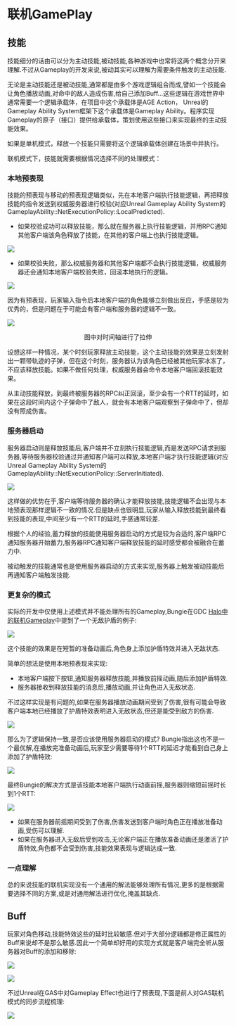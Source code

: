 # 联机GamePlay

## 技能

技能细分的话由可以分为主动技能,被动技能,各种游戏中也常将这两个概念分开来理解.不过从Gameplay的开发来说,被动其实可以理解为需要条件触发的主动技能.

无论是主动技能还是被动技能,通常都是由多个游戏逻辑组合而成,譬如一个技能会让角色播放动画,对命中的敌人造成伤害,给自己添加Buff...这些逻辑在游戏世界中通常需要一个逻辑承载体，在项目中这个承载体是AGE Action， Unreal的Gameplay Ability System框架下这个承载体是Gameplay Ability。程序实现Gameplay的原子（接口）提供给承载体，策划使用这些接口来实现最终的主动技能效果。

如果是单机模式，释放一个技能只需要将这个逻辑承载体创建在场景中并执行。

联机模式下，技能就需要根据情况选择不同的处理模式：

### 本地预表现

技能的预表现与移动的预表现逻辑类似，先在本地客户端执行技能逻辑，再把释放技能的指令发送到权威服务器进行校验(对应Unreal Gameplay Ability System的GameplayAbility::NetExecutionPolicy::LocalPredicted).


- 如果校验成功可以释放技能，那么就在服务器上执行技能逻辑，并用RPC通知其他客户端该角色释放了技能，在其他的客户端上也执行技能逻辑。

![](OnlineGameplay/Presimulate.png)  

- 如果校验失败，那么权威服务器和其他客户端都不会执行技能逻辑，权威服务器还会通知本地客户端校验失败，回滚本地执行的逻辑。

![](OnlineGameplay/SimulateFailRollBack.png)

因为有预表现，玩家输入指令后本地客户端的角色能够立刻做出反应，手感是较为优秀的，但是问题在于可能会有客户端和服务器的逻辑不一致。

![](OnlineGameplay/SimulateConflict.png)
<center>图中对时间轴进行了拉伸</center>

设想这样一种情况，某个时刻玩家释放主动技能，这个主动技能的效果是立刻发射出一颗带轨迹的子弹，但在这个时刻，服务器认为该角色已经被其他玩家冰冻了，不应该释放技能。如果不做任何处理，权威服务器会命令本地客户端回滚技能效果。

从主动技能释放，到最终被服务器的RPC纠正回滚，至少会有一个RTT的延时，如果在这段时间内这个子弹命中了敌人，就会有本地客户端观察到子弹命中了，但却没有照成伤害。

### 服务器启动

服务器启动则是释放技能后,客户端并不立刻执行技能逻辑,而是发送RPC请求到服务器,等待服务器校验通过并通知客户端可以释放,本地客户端才执行技能逻辑(对应Unreal Gameplay Ability System的GameplayAbility::NetExecutionPolicy::ServerInitiated).

![](OnlineGameplay/ServerInitiated.png)

这样做的优势在于,客户端等待服务器的确认才能释放技能,技能逻辑不会出现与本地预表现那样逻辑不一致的情况.但是缺点也很明显,玩家从输入释放技能到最终看到技能的表现,中间至少有一个RTT的延时,手感通常较差.

根据个人的经验,蓄力释放的技能使用服务器启动的方式是较为合适的,客户端RPC通知服务器开始蓄力,服务器RPC通知客户端释放技能的延时感受都会被融合在蓄力中.

被动触发的技能通常也是使用服务器启动的方式来实现,服务器上触发被动技能后再通知客户端触发技能.

### 更复杂的模式

实际的开发中仅使用上述模式并不能处理所有的Gameplay,Bungie在GDC [Halo中的联机Gameplay](https://www.youtube.com/watch?v=h47zZrqjgLc)中提到了一个无敌护盾的例子:

![](OnlineGameplay/ArmorLock.png)

这个技能的效果是在短暂的准备动画后,角色身上添加护盾特效并进入无敌状态.

简单的想法是使用本地预表现来实现:

- 本地客户端按下按钮,通知服务器释放技能,并播放前摇动画,随后添加护盾特效.
- 服务器接收到释放技能的消息后,播放动画,并让角色进入无敌状态.

不过这样实现是有问题的,如果在服务器播放动画期间受到了伤害,很有可能会导致客户端本地已经播放了护盾特效表明进入无敌状态,但还是能受到敌方的伤害.

![](OnlineGameplay/Halo_PreSimulate.png)


那么为了逻辑保持一致,是否应该使用服务器启动的模式? Bungie指出这也不是一个最优解,在播放完准备动画后,玩家至少需要等待1个RTT的延迟才能看到自己身上添加了护盾特效:

![](OnlineGameplay/Halo_ServerInitiated.png)

最终Bungie的解决方式是该技能本地客户端执行动画前摇,服务器则缩短前摇时长到1个RTT:

![](OnlineGameplay/Halo_FinalSolution.png)

- 如果在服务器前摇期间受到了伤害,伤害发送到客户端时角色正在播放准备动画,受伤可以理解.
- 如果在服务器进入无敌后受到攻击,无论客户端正在播放准备动画还是激活了护盾特效,角色都不会受到伤害,技能效果表现与逻辑达成一致.

### 一点理解

总的来说技能的联机实现没有一个通用的解法能够处理所有情况,更多的是根据需要选择不同的方案,或是对通用解法进行优化,掩盖其缺点.

## Buff

玩家对角色移动,技能特效这些的延时比较敏感.但对于大部分逻辑都是修正属性的Buff来说却不是那么敏感.因此一个简单却好用的实现方式就是客户端完全听从服务器对Buff的添加和移除:

![](OnlineGameplay/BuffAdd.png)

![](OnlineGameplay/BuffRemove.png)

不过Unreal在GAS中对Gameplay Effect也进行了预表现,下面是前人对GAS联机模式的同步流程梳理:

![](OnlineGameplay/GASPredict.png)